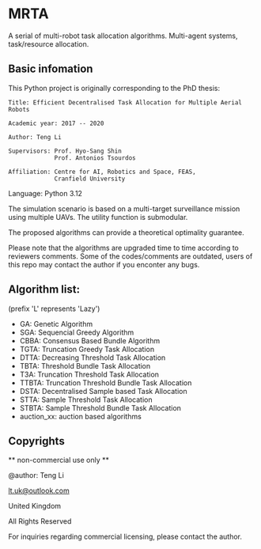 # MRTA
A serial of multi-robot task allocation algorithms.
Multi-agent systems, task/resource allocation.

## Basic infomation

This Python project is originally corresponding to the PhD thesis:
    
    Title: Efficient Decentralised Task Allocation for Multiple Aerial Robots
    
    Academic year: 2017 -- 2020
    
    Author: Teng Li
    
    Supervisors: Prof. Hyo-Sang Shin
                 Prof. Antonios Tsourdos
    
    Affiliation: Centre for AI, Robotics and Space, FEAS,
                 Cranfield University

Language:
    Python 3.12


The simulation scenario is based on a multi-target surveillance mission using multiple UAVs.
The utility function is submodular. 

The proposed algorithms can provide a theoretical optimality guarantee.

Please note that the algorithms are upgraded time to time according to reviewers comments. 
Some of the codes/comments are outdated, users of this repo may contact the author if you enconter any bugs.


## Algorithm list:
(prefix 'L' represents 'Lazy')
- GA:       Genetic Algorithm
- SGA:      Sequencial Greedy Algorithm
- CBBA:     Consensus Based Bundle Algorithm
- TGTA:     Truncation Greedy Task Allocation
- DTTA:     Decreasing Threshold Task Allocation
- TBTA:     Threshold Bundle Task Allocation
- T3A:      Truncation Threshold Task Allocation
- TTBTA:    Truncation Threshold Bundle Task Allocation
- DSTA:     Decentralised Sample based Task Allocation
- STTA:     Sample Threshold Task Allocation
- STBTA:    Sample Threshold Bundle Task Allocation
- auction_xx: auction based algorithms


## Copyrights

** non-commercial use only **

@author: Teng Li

lt.uk@outlook.com

United Kingdom

All Rights Reserved

For inquiries regarding commercial licensing, please contact the author.